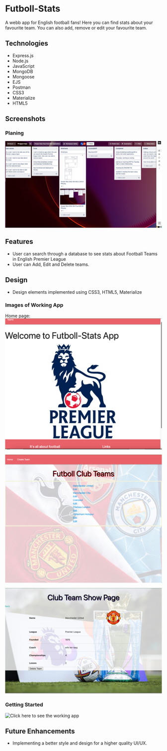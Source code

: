 # Futboll-Stats
A webb app for English football fans! Here you can find stats about your favourite team. You can also add, remove or edit your favourite team. 

## Technologies
- Express.js
- Node.js
- JavaScript
- MongoDB
- Mongoose
- EJS
- Postman
- CSS3
- Materialize
- HTML5

## Screenshots 

### Planing
![Screenshot](./public/Images/Trello%20Planing.png)

## Features
- User can search through a database to see stats about Football Teams in English Premier League
- User can Add, Edit and Delete teams.

## Design
- Design elements implemented using CSS3, HTML5, Materialize

### Images of Working App
Home page:
![Screenshot](./public/Images/Home%20Page.png)

![Screenshot](./public/Images/IndexPage.png)

![Screenshot](./public/Images/ShowPage.png)

### Getting Started
![Click here](https://futboll-stats.herokuapp.com/) to see the working app

## Future Enhancements
- Implementing a better style and design for a higher quality UI/UX.

